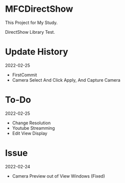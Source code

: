# MFCDirectShow
 
This Project for My Study.

DirectShow Library Test.

# Update History
2022-02-25
- FirstCommit
- Camera Select And Click Apply, And Capture Camera

# To-Do
2022-02-25
- Change Resolution
- Youtube Streamming
- Edit View Display

# Issue
2022-02-24
- Camera Preview out of View Windows (Fixed)
